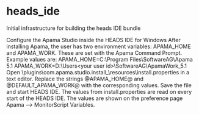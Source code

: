 heads_ide
============

Initial infrastructure for building the heads IDE bundle


Configure the Apama Studio inside the HEADS IDE for Windows
After installing Apama, the user has two environment variables: APAMA_HOME and APAMA_WORK. 
These are set with the Apama Command Prompt.
Example values are:
APAMA_HOME=C:\Program Files\SoftwareAG\Apama 5.1
APAMA_WORK=D:\Users\<your user id>\SoftwareAG\ApamaWork_5.1
Open <HEADS IDE folder>\plugins\com.apama.studio.install_<version>\resources\install.properties in a text editor. 
Replace the strings @APAMA_HOME@ and @DEFAULT_APAMA_WORK@ with the corresponding values.
Save the file and start HEADS IDE. The values from install.properties are read on every start of the HEADS IDE.
The values are shown on the preference page Apama --> MonitorScript Variables.

